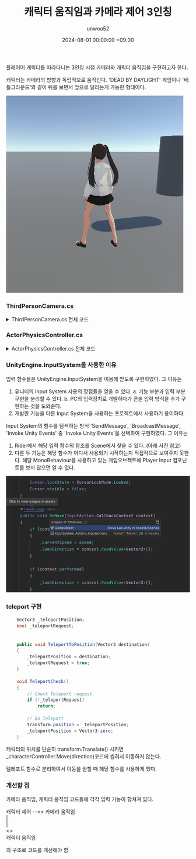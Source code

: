 ﻿---
title: 캐릭터 움직임과 카메라 제어 3인칭
author: unwoo52
date: 2024-08-01 00:00:00 +09:00
categories: [Unity]
tags: [Unity, Function, FunctionSizeDev, Actor, Camera, ThirdPerson]
---

플레이어 캐릭터를 따라다니는 3인칭 시점 카메라와 캐릭터 움직임을 구현하고자 한다.

캐릭터는 카메라의 방향과 독립적으로 움직인다. 'DEAD BY DAYLIGHT' 게임이나 '배틀그라운드'와 같이 뒤를 보면서 앞으로 달리는게 가능한 형태이다.

![imagename](/assets/image/Unity/FunctionSizeDevelop/CharacterMovementAndCameraControl/giftest2.gif)

### ThirdPersonCamera.cs

<details>
<summary markdown="span">
ThirdPersonCamera.cs 전체 코드
</summary>

<div markdown="1">

```csharp
using UnityEngine;
using UnityEngine.InputSystem;

public class ThirdPersonCamera : MonoBehaviour
{
    [SerializeField] float mouseSensitivity;
    [SerializeField] [Range(-85,85)] float minRotateY = -85;
    [SerializeField] [Range(-85,85)] float maxRotateY = 85;
    float _mouseInputX; // yaw, x입력값 (y축 회전)
    float _mouseInputY; // pitch, y 입력값 (z축 회전)

    public void MouseInput(InputAction.CallbackContext context)
    {
        Vector2 delta = context.ReadValue<Vector2>();
        OnRotateCamera(delta);
    }

    public void OnRotateCamera(Vector2 delta)
    {
        float dt = Time.deltaTime;

        _mouseInputX = delta.x * dt * mouseSensitivity;
        _mouseInputY = delta.y * dt * mouseSensitivity;

        float camRotateY = transform.localEulerAngles.x;
        camRotateY -= _mouseInputY;

        if (camRotateY > 180f)
            camRotateY -= 360f;
        if (camRotateY > maxRotateY) camRotateY = maxRotateY;
        if (camRotateY < minRotateY) camRotateY = minRotateY;

        // rotate yaw and pitch
        transform.localEulerAngles = new Vector3(
            camRotateY,
            transform.localEulerAngles.y + _mouseInputX,
            0);
    }
}

```

</div>

</details>



### ActorPhysicsController.cs

<details>
<summary markdown="span">
ActorPhysicsController.cs 전체 코드
</summary>

<div markdown="1">

```csharp
using UnityEngine;
using UnityEngine.InputSystem;

[RequireComponent(typeof(CharacterController))]
public class ActorPhysicsController : MonoBehaviour
{
    [SerializeField] float jumpPower = 7.5f;
    [SerializeField] float gravityPower = -15f;
    [SerializeField] float speed = 10;
    [SerializeField] float groundedOffset = -0.14f;
    [SerializeField] float groundedRadius = 0.28f;
    [SerializeField] LayerMask groundLayers;
    [SerializeField] Transform camRig;

    CharacterController _characterController;

    float _currentSpeed;
    Vector2 _lookDirection;
    Vector3 _teleportPosition;
    bool _teleportRequest;
    bool _grounded;
    bool _moveLock;
    bool _isJumpInput;

    void Start()
    {
        _characterController = GetComponent<CharacterController>();

        Cursor.lockState = CursorLockMode.Locked;
        Cursor.visible = false;
    }

    public void OnMove(InputAction.CallbackContext context)
    {
        if (context.started)
        {
            _currentSpeed = speed;
            _lookDirection = context.ReadValue<Vector2>();
        }

        if (context.performed)
        {
            _lookDirection = context.ReadValue<Vector2>();
        }

        if (context.canceled)
        {
            _lookDirection = Vector2.zero;
            _currentSpeed = 0;
        }
    }

    public void OnJump(InputAction.CallbackContext context)
    {
        if (context.started &&
            _grounded)
        {
            _isJumpInput = true;
        }
    }

    public void TeleportToPosition(Vector3 destination)
    {
        _teleportPosition = destination;
        _teleportRequest = true;
    }

    void Update()
    {
        GroundedCheck();

        MoveByCameraRotate();

        //if button esc, Cursor.lockState change
        if (Input.GetKeyDown(KeyCode.Escape))
        {
            LockMouse();
        }
    }

    void LateUpdate()
    {
        TeleportCheck();
    }

    void GroundedCheck()
    {
        // set sphere position, with offset
        Vector3 spherePosition =
            new Vector3(transform.position.x, transform.position.y - groundedOffset,
                transform.position.z);

        _grounded = Physics.CheckSphere(spherePosition, groundedRadius, groundLayers,
            QueryTriggerInteraction.Ignore);
    }

    void MoveByCameraRotate()
    {
        if (camRig == null)
        {
            Debug.LogError("warnning");
            return;
        }
        var direction =
            camRig.right * _lookDirection.x + camRig.forward * _lookDirection.y;

        direction *= _currentSpeed * Time.deltaTime;

        //move lock
        if (_moveLock)
            direction = Vector3.zero;

        if (_grounded)
        {
            if (direction.y < 0)
                direction.y = -2f;

            if (_isJumpInput)
            {
                _isJumpInput = false;
                direction.y = jumpPower;
            }
        }
        else
        {
            direction.y -= gravityPower * Time.deltaTime;
        }

        // move actor
        _characterController.Move(direction);
    }

    void LockMouse()
    {
        LockMouse(Cursor.lockState != CursorLockMode.Locked);
    }

    void LockMouse(bool value)
    {
        Cursor.lockState = value ? CursorLockMode.Locked : CursorLockMode.None;
        Cursor.visible = !value;
    }

    void TeleportCheck()
    {
        // Check Teleport request
        if (!_teleportRequest)
            return;

        // Do Teleport
        transform.position = _teleportPosition;
        _teleportPosition = Vector3.zero;
    }
}
```

</div>

</details>

### UnityEngine.InputSystem을 사용한 이유

입력 함수들은 UnityEngine.InputSystem을 이용해 받도록 구현하였다. 그 이유는

1. 유니티의 Input System 사용의 장점들을 얻을 수 있다.
  a. 기능 부분과 입력 부분 구현을 분리할 수 있다.
  b. PC의 입력장치로 개발하다가 콘솔 입력 방식을 추가 구현하는 것을 도와준다.
2. 개발한 기능을 다른 Input System을 사용하는 프로젝트에서 사용하기 용이하다.

Input System의 함수를 탐색하는 방식 'SendMessage', 'BroadcastMessage', 'Invoke Unity Events' 중
'Invoke Unity Events'을 선택하여 구현하였다. 그 이유는

1. Rider에서 해당 입력 함수의 참조를 Scene에서 찾을 수 있다. (아래 사진 참고)
2. 다른 두 기능은 해당 함수가 어디서 사용되기 시작하는지 직접적으로 보여주지 못한다. 해당 MonoBehaviour를 사용하고 있는 게임오브젝트에 Player Input 컴포넌트를 보지 않으면 알 수 없다.


![imagename](/assets/image/Unity/FunctionSizeDevelop/CharacterMovementAndCameraControl/Screenshot%202025-04-06%20at%2020.19.17.JPG)

### teleport 구현

```csharp
    Vector3 _teleportPosition;
    bool _teleportRequest;


    public void TeleportToPosition(Vector3 destination)
    {
        _teleportPosition = destination;
        _teleportRequest = true;
    }

    void TeleportCheck()
    {
        // Check Teleport request
        if (!_teleportRequest)
            return;

        // Do Teleport
        transform.position = _teleportPosition;
        _teleportPosition = Vector3.zero;
    }
```

캐릭터의 위치를 단순히 transform.Translate() 시키면 _characterController.Move(direction)코드에 씹혀서 이동하지 않는다.

텔레포트 함수로 분리하여서 이동을 원할 때 해당 함수를 사용하게 했다.

### 개선할 점

카메라 움직임, 캐릭터 움직임 코드들에 각각 입력 기능이 합쳐져 있다.

캐릭터 제어 --<> 카메라 움직임
<br>
|
<br>
|
<br>
<>
<br>
캐릭터 움직임

의 구조로 코드를 개선해야 함
